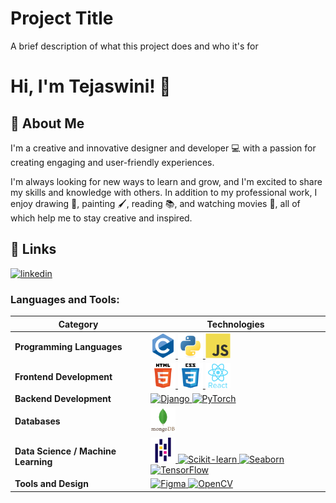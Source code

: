 # Project Title

A brief description of what this project does and who it's for


# Hi, I'm Tejaswini! 👋


## 🚀 About Me
I'm a creative and innovative designer and developer 💻 with a passion for creating engaging and user-friendly experiences.

I'm always looking for new ways to learn and grow, and I'm excited to share my skills and knowledge with others. In addition to my professional work, I enjoy drawing 🎨, painting 🖌️, reading 📚, and watching movies 🎥, all of which help me to stay creative and inspired.


## 🔗 Links

[![linkedin](https://img.shields.io/badge/linkedin-0A66C2?style=for-the-badge&logo=linkedin&logoColor=white)](https://www.linkedin.com/in/tejaswini-muralikrishnan-377ab521b/)

<h3 align="left">Languages and Tools:</h3>

<table>
  <thead>
    <tr>
      <th>Category</th>
      <th>Technologies</th>
    </tr>
 <center>
 </thead>
  <tbody>
    <!-- Programming Languages -->
    <tr>
      <td><strong>Programming Languages</strong></td>
      <td align="left">
        <a href="https://www.cprogramming.com/" target="_blank" rel="noreferrer"> 
          <img src="https://raw.githubusercontent.com/devicons/devicon/master/icons/c/c-original.svg" alt="C" width="40" height="40"/> 
        </a>
        <a href="https://www.python.org" target="_blank" rel="noreferrer"> 
          <img src="https://raw.githubusercontent.com/devicons/devicon/master/icons/python/python-original.svg" alt="Python" width="40" height="40"/> 
        </a>
        <a href="https://developer.mozilla.org/en-US/docs/Web/JavaScript" target="_blank" rel="noreferrer"> 
          <img src="https://raw.githubusercontent.com/devicons/devicon/master/icons/javascript/javascript-original.svg" alt="JavaScript" width="40" height="40"/> 
        </a>
      </td>
    </tr>
    <tr>
      <td><strong>Frontend Development</strong></td>
      <td align="left">
        <a href="https://www.w3.org/html/" target="_blank" rel="noreferrer"> 
          <img src="https://raw.githubusercontent.com/devicons/devicon/master/icons/html5/html5-original-wordmark.svg" alt="HTML5" width="40" height="40"/> 
        </a>
        <a href="https://www.w3schools.com/css/" target="_blank" rel="noreferrer"> 
          <img src="https://raw.githubusercontent.com/devicons/devicon/master/icons/css3/css3-original-wordmark.svg" alt="CSS3" width="40" height="40"/> 
        </a>
        <a href="https://reactjs.org/" target="_blank" rel="noreferrer"> 
          <img src="https://raw.githubusercontent.com/devicons/devicon/master/icons/react/react-original-wordmark.svg" alt="React" width="40" height="40"/> 
        </a>
      </td>
    </tr>
    <tr>
      <td><strong>Backend Development</strong></td>
      <td align="left">
        <a href="https://www.djangoproject.com/" target="_blank" rel="noreferrer"> 
          <img src="https://cdn.worldvectorlogo.com/logos/django.svg" alt="Django" width="40" height="40"/> 
        </a>
        <a href="https://pytorch.org/" target="_blank" rel="noreferrer"> 
          <img src="https://www.vectorlogo.zone/logos/pytorch/pytorch-icon.svg" alt="PyTorch" width="40" height="40"/> 
        </a>
      </td>
    </tr>
    <tr>
      <td><strong>Databases</strong></td>
      <td align="left">
        <a href="https://www.mongodb.com/" target="_blank" rel="noreferrer"> 
          <img src="https://raw.githubusercontent.com/devicons/devicon/master/icons/mongodb/mongodb-original-wordmark.svg" alt="MongoDB" width="40" height="40"/> 
        </a>
      </td>
    </tr>
    <tr>
      <td><strong>Data Science / Machine Learning</strong></td>
      <td align="left">
        <a href="https://pandas.pydata.org/" target="_blank" rel="noreferrer"> 
          <img src="https://raw.githubusercontent.com/devicons/devicon/2ae2a900d2f041da66e950e4d48052658d850630/icons/pandas/pandas-original.svg" alt="Pandas" width="40" height="40"/> 
        </a>
        <a href="https://scikit-learn.org/" target="_blank" rel="noreferrer"> 
          <img src="https://upload.wikimedia.org/wikipedia/commons/0/05/Scikit_learn_logo_small.svg" alt="Scikit-learn" width="40" height="40"/> 
        </a>
        <a href="https://seaborn.pydata.org/" target="_blank" rel="noreferrer"> 
          <img src="https://seaborn.pydata.org/_images/logo-mark-lightbg.svg" alt="Seaborn" width="40" height="40"/> 
        </a>
        <a href="https://www.tensorflow.org" target="_blank" rel="noreferrer"> 
          <img src="https://www.vectorlogo.zone/logos/tensorflow/tensorflow-icon.svg" alt="TensorFlow" width="40" height="40"/> 
        </a>
      </td>
    </tr>
    <tr>
      <td><strong>Tools and Design</strong></td>
      <td align="left">
        <a href="https://www.figma.com/" target="_blank" rel="noreferrer"> 
          <img src="https://www.vectorlogo.zone/logos/figma/figma-icon.svg" alt="Figma" width="40" height="40"/> 
        </a>
        <a href="https://opencv.org/" target="_blank" rel="noreferrer"> 
          <img src="https://www.vectorlogo.zone/logos/opencv/opencv-icon.svg" alt="OpenCV" width="40" height="40"/> 
        </a>
      </td>
    </tr>
  </tbody>
</table>
